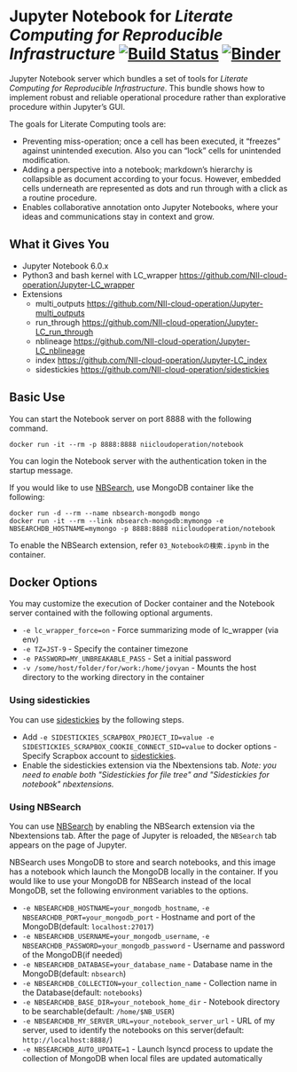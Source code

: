 # Jupyter Notebook for *Literate Computing for Reproducible Infrastructure* [![Build Status](https://travis-ci.org/NII-cloud-operation/Jupyter-LC_docker.svg?branch=master)](https://travis-ci.org/NII-cloud-operation/Jupyter-LC_docker) [![Binder](https://mybinder.org/badge_logo.svg)](https://mybinder.org/v2/gh/yacchin1205/Jupyter-LC_docker/codt2020-demo)

Jupyter Notebook server which bundles a set of tools for *Literate Computing for Reproducible Infrastructure*.  This bundle shows how to implement robust and reliable operational procedure rather than explorative procedure within Jupyter’s GUI.

The goals for Literate Computing tools are:
* Preventing miss-operation; once a cell has been executed, it “freezes” against unintended execution.  Also you can “lock” cells for unintended modification.
* Adding a perspective into a notebook; markdown’s hierarchy is collapsible as document according to your focus.  However, embedded cells underneath are represented as dots and run through with a click as a routine procedure.
* Enables collaborative annotation onto Jupyter Notebooks, where your ideas and communications stay in context and grow.

## What it Gives You

- Jupyter Notebook 6.0.x
- Python3 and bash kernel with LC_wrapper https://github.com/NII-cloud-operation/Jupyter-LC_wrapper
- Extensions
    - multi_outputs https://github.com/NII-cloud-operation/Jupyter-multi_outputs
    - run_through https://github.com/NII-cloud-operation/Jupyter-LC_run_through
    - nblineage https://github.com/NII-cloud-operation/Jupyter-LC_nblineage
    - index https://github.com/NII-cloud-operation/Jupyter-LC_index
    - sidestickies https://github.com/NII-cloud-operation/sidestickies

## Basic Use

You can start the Notebook server on port 8888 with the following command.

```
docker run -it --rm -p 8888:8888 niicloudoperation/notebook
```

You can login the Notebook server with the authentication token in the startup message.

If you would like to use [NBSearch](https://github.com/NII-cloud-operation/nbsearch), use MongoDB container like the following:

```
docker run -d --rm --name nbsearch-mongodb mongo
docker run -it --rm --link nbsearch-mongodb:mymongo -e NBSEARCHDB_HOSTNAME=mymongo -p 8888:8888 niicloudoperation/notebook
```

To enable the NBSearch extension, refer `03_Notebookの検索.ipynb` in the container.

## Docker Options

You may customize the execution of Docker container and the Notebook server contained with the following optional arguments.

- `-e lc_wrapper_force=on` - Force summarizing mode of lc_wrapper (via env)
- `-e TZ=JST-9` - Specify the container timezone
- `-e PASSWORD=MY_UNBREAKABLE_PASS` - Set a initial password
- `-v /some/host/folder/for/work:/home/jovyan` - Mounts the host directory to the working directory in the container

### Using sidestickies

You can use [sidestickies](https://github.com/NII-cloud-operation/sidestickies) by the following steps.

- Add `-e SIDESTICKIES_SCRAPBOX_PROJECT_ID=value -e SIDESTICKIES_SCRAPBOX_COOKIE_CONNECT_SID=value` to docker options - Specify Scrapbox account to [sidestickies](https://github.com/NII-cloud-operation/sidestickies).
- Enable the sidestickies extension via the Nbextensions tab.
*Note: you need to enable both "Sidestickies for file tree" and "Sidestickies for notebook" nbextensions.*

### Using NBSearch

You can use [NBSearch](https://github.com/NII-cloud-operation/nbsearch) by enabling the NBSearch extension via the Nbextensions tab.
After the page of Jupyter is reloaded, the `NBSearch` tab appears on the page of Jupyter.

NBSearch uses MongoDB to store and search notebooks, and this image has a notebook which launch the MongoDB locally in the container.
If you would like to use your MongoDB for NBSearch instead of the local MongoDB, set the following environment variables to the options.

- `-e NBSEARCHDB_HOSTNAME=your_mongodb_hostname`, `-e NBSEARCHDB_PORT=your_mongodb_port` - Hostname and port of the MongoDB(default: `localhost:27017`)
- `-e NBSEARCHDB_USERNAME=your_mongodb_username`, `-e NBSEARCHDB_PASSWORD=your_mongodb_password` - Username and password of the MongoDB(if needed)
- `-e NBSEARCHDB_DATABASE=your_database_name` - Database name in the MongoDB(default: `nbsearch`)
- `-e NBSEARCHDB_COLLECTION=your_collection_name` - Collection name in the Database(default: `notebooks`)
- `-e NBSEARCHDB_BASE_DIR=your_notebook_home_dir` - Notebook directory to be searchable(default: `/home/$NB_USER`)
- `-e NBSEARCHDB_MY_SERVER_URL=your_notebook_server_url` - URL of my server, used to identify the notebooks on this server(default: `http://localhost:8888/`)
- `-e NBSEARCHDB_AUTO_UPDATE=1` - Launch lsyncd process to update the collection of MongoDB when local files are updated automatically
